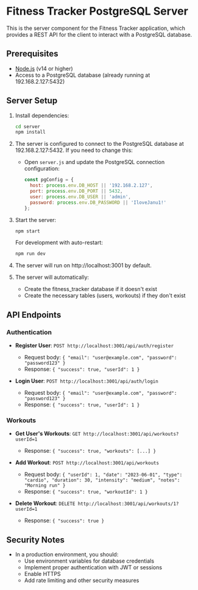# Fitness Tracker PostgreSQL Server

This is the server component for the Fitness Tracker application, which provides a REST API for the client to interact with a PostgreSQL database.

## Prerequisites

- [Node.js](https://nodejs.org/) (v14 or higher)
- Access to a PostgreSQL database (already running at 192.168.2.127:5432)

## Server Setup

1. Install dependencies:
   ```bash
   cd server
   npm install
   ```

2. The server is configured to connect to the PostgreSQL database at 192.168.2.127:5432. If you need to change this:
   - Open `server.js` and update the PostgreSQL connection configuration:
     ```javascript
     const pgConfig = {
       host: process.env.DB_HOST || '192.168.2.127',
       port: process.env.DB_PORT || 5432,
       user: process.env.DB_USER || 'admin',
       password: process.env.DB_PASSWORD || 'IloveJanu1!'
     };
     ```

3. Start the server:
   ```bash
   npm start
   ```
   
   For development with auto-restart:
   ```bash
   npm run dev
   ```

4. The server will run on http://localhost:3001 by default.

5. The server will automatically:
   - Create the fitness_tracker database if it doesn't exist
   - Create the necessary tables (users, workouts) if they don't exist

## API Endpoints

### Authentication

- **Register User**: `POST http://localhost:3001/api/auth/register`
  - Request body: `{ "email": "user@example.com", "password": "password123" }`
  - Response: `{ "success": true, "userId": 1 }`

- **Login User**: `POST http://localhost:3001/api/auth/login`
  - Request body: `{ "email": "user@example.com", "password": "password123" }`
  - Response: `{ "success": true, "userId": 1 }`

### Workouts

- **Get User's Workouts**: `GET http://localhost:3001/api/workouts?userId=1`
  - Response: `{ "success": true, "workouts": [...] }`

- **Add Workout**: `POST http://localhost:3001/api/workouts`
  - Request body: `{ "userId": 1, "date": "2023-06-01", "type": "cardio", "duration": 30, "intensity": "medium", "notes": "Morning run" }`
  - Response: `{ "success": true, "workoutId": 1 }`

- **Delete Workout**: `DELETE http://localhost:3001/api/workouts/1?userId=1`
  - Response: `{ "success": true }`

## Security Notes

- In a production environment, you should:
  - Use environment variables for database credentials
  - Implement proper authentication with JWT or sessions
  - Enable HTTPS
  - Add rate limiting and other security measures
